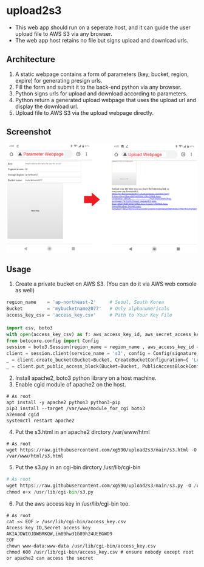 # upload2s3 
* This web app should run on a seperate host, and it can guide the user upload file to AWS S3 via any browser.
* The web app host retains no file but signs upload and download urls. 
## Architecture
1. A static webpage contains a form of parameters (key, bucket, region, expire) for generating presign urls.
2. Fill the form and submit it to the back-end python via any browser.
3. Python signs urls for upload and download according to parameters.
4. Python return a generated upload webpage that uses the upload url and display the download url.
5. Upload file to AWS S3 via the upload webpage directly.
## Screenshot
![alt text](https://github.com/xg590/upload2s3/raw/main/screenshot.png "s3") 
## Usage
1. Create a private bucket on AWS S3. (You can do it via AWS web console as well)
```python
region_name    = 'ap-northeast-2'     # Seoul, South Korea
Bucket         = 'mybucketname2077'   # Only alphanumericals
access_key_csv = 'access_key.csv'     # Path to Your Key File

import csv, boto3
with open(access_key_csv) as f: aws_access_key_id, aws_secret_access_key = [i for i in csv.reader(f)][1] 
from botocore.config import Config
session = boto3.Session(region_name = region_name , aws_access_key_id = aws_access_key_id , aws_secret_access_key = aws_secret_access_key)
client = session.client(service_name = 's3', config = Config(signature_version='s3v4'))
_ = client.create_bucket(Bucket=Bucket, CreateBucketConfiguration={ 'LocationConstraint': region_name }, )
_ = client.put_public_access_block(Bucket=Bucket, PublicAccessBlockConfiguration={ 'BlockPublicAcls': True, 'IgnorePublicAcls': True, 'BlockPublicPolicy': True, 'RestrictPublicBuckets': True })
```
2. Install apache2, boto3 python library on a host machine.
3. Enable cgid module of apache2 on the host. 
```shell
# As root
apt install -y apache2 python3 python3-pip
pip3 install --target /var/www/module_for_cgi boto3
a2enmod cgid
systemctl restart apache2
```
4. Put the s3.html in an apache2 dirctory /var/www/html 
```shell
# As root 
wget https://raw.githubusercontent.com/xg590/upload2s3/main/s3.html -O /var/www/html/s3.html
```
5. Put the s3.py in an cgi-bin dirctory /usr/lib/cgi-bin 
```python
# As root
wget https://raw.githubusercontent.com/xg590/upload2s3/main/s3.py -O /usr/lib/cgi-bin/s3.py 
chmod o+x /usr/lib/cgi-bin/s3.py
```
6. Put the aws access key in /usr/lib/cgi-bin too.   
```shell
# As root
cat << EOF > /usr/lib/cgi-bin/access_key.csv
Access key ID,Secret access key
AKIAJDWIOJDWBRKQW,im89hw31b89h24UEBGWD9
EOF
chown www-data:www-data /usr/lib/cgi-bin/access_key.csv
chmod 600 /usr/lib/cgi-bin/access_key.csv # ensure nobody except root or apache2 can access the secret 
```
